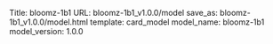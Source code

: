 Title: bloomz-1b1
URL: bloomz-1b1_v1.0.0/model
save_as: bloomz-1b1_v1.0.0/model.html
template: card_model
model_name: bloomz-1b1
model_version: 1.0.0

